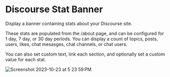 # Discourse Stat Banner

Display a banner containing stats about your Discourse site. 

These stats are populated from the /about page, and can be configured for 1 day, 7 day, or 30 day periods. You can display a count of topics, posts, users, likes, chat mesasges, chat channels, or chat users. 

You can also set custom text, link each section, and optionally set a custom value for each stat. 

![Screenshot 2023-10-23 at 5 23 59 PM](https://github.com/discourse/discourse-stat-banner/assets/1681963/22351608-24da-473b-bcaf-83555ea63e6b)
